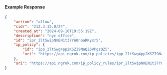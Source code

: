 <!-- Code generated for API Clients. DO NOT EDIT. -->

#### Example Response

```json
{
	"action": "allow",
	"cidr": "212.3.15.0/24",
	"created_at": "2024-09-10T19:55:19Z",
	"description": "nyc office",
	"id": "ipr_2ltSwipNmEN1t37Yn0nGaRKyxrS",
	"ip_policy": {
		"id": "ipp_2ltSwg4pp2KSZI9NaQZ6VPgzQZ5",
		"uri": "https://api.ngrok.com/ip_policies/ipp_2ltSwg4pp2KSZI9NaQZ6VPgzQZ5"
	},
	"uri": "https://api.ngrok.com/ip_policy_rules/ipr_2ltSwipNmEN1t37Yn0nGaRKyxrS"
}
```
